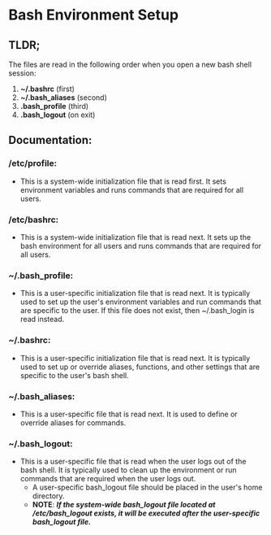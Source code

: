 # Bash Environment Setup
## **TLDR;**
The files are read in the following order when you open a new bash shell session:
1. **~/.bashrc** (first)
2. **~/.bash_aliases** (second)
3. **.bash_profile** (third)
4. **.bash_logout** (on exit)

## Documentation: 
### **/etc/profile**:
* This is a system-wide initialization file that is read first. It sets environment variables and runs commands that are required for all users.
### **/etc/bashrc**:
* This is a system-wide initialization file that is read next. It sets up the bash environment for all users and runs commands that are required for all users.
### **~/.bash_profile**:
* This is a user-specific initialization file that is read next. It is typically used to set up the user's environment variables and run commands that are specific to the user. If this file does not exist, then ~/.bash_login is read instead.
### **~/.bashrc**:
* This is a user-specific initialization file that is read next. It is typically used to set up or override aliases, functions, and other settings that are specific to the user's bash shell.
### **~/.bash_aliases**:
* This is a user-specific file that is read next. It is used to define or override aliases for commands.
### **~/.bash_logout**:
* This is a user-specific file that is read when the user logs out of the bash shell. It is typically used to clean up the environment or run commands that are required when the user logs out.
  * A user-specific bash_logout file should be placed in the user's home directory.
  * **NOTE**: ***If the system-wide bash_logout file located at /etc/bash_logout exists, it will be executed after the user-specific bash_logout file.***

